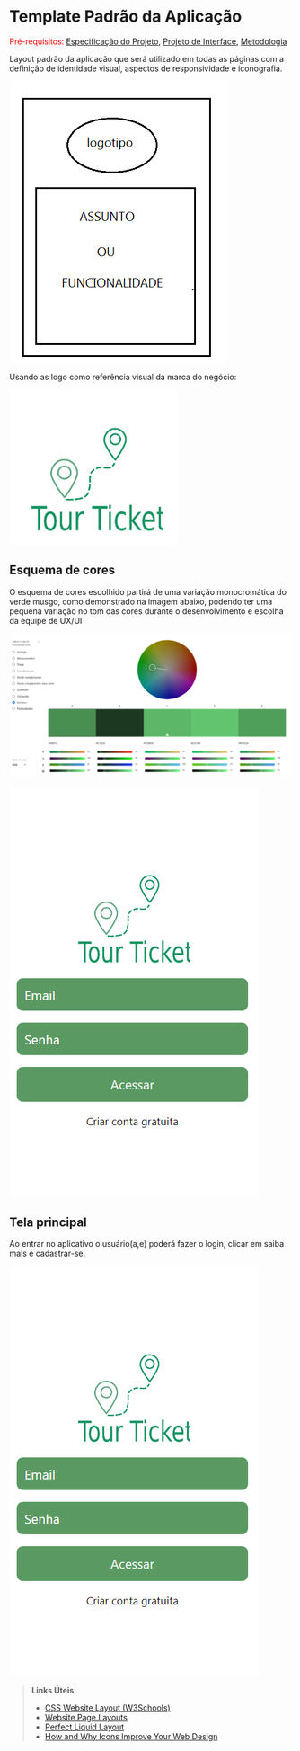 # Template Padrão da Aplicação

<span style="color:red">Pré-requisitos: <a href="2-Especificação do Projeto.md"> Especificação do Projeto</a></span>, <a href="3-Projeto de Interface.md"> Projeto de Interface</a>, <a href="4-Metodologia.md"> Metodologia</a>

Layout padrão da aplicação que será utilizado em todas as páginas com a definição de identidade visual, aspectos de responsividade e iconografia.

![Template Padrão do Site](img/estrutura.PNG)

Usando as logo como referência visual da marca do negócio: 

![Logo](img/logo.jpg)


## Esquema de cores

O esquema de cores escolhido partirá de uma variação monocromática do verde musgo, como demonstrado na imagem abaixo, podendo ter uma pequena variação no tom das cores durante o desenvolvimento e escolha da equipe de UX/UI

![Cores](img/esquema_de_cores.PNG)


![Tela Inicial](img/tela_inicial.PNG)



## Tela principal

Ao entrar no aplicativo o usuário(a,e) poderá fazer o login, clicar em saiba mais e cadastrar-se.

![Tela Inicial](img/tela_inicial.PNG)




> **Links Úteis**:
>
> - [CSS Website Layout (W3Schools)](https://www.w3schools.com/css/css_website_layout.asp)
> - [Website Page Layouts](http://www.cellbiol.com/bioinformatics_web_development/chapter-3-your-first-web-page-learning-html-and-css/website-page-layouts/)
> - [Perfect Liquid Layout](https://matthewjamestaylor.com/perfect-liquid-layouts)
> - [How and Why Icons Improve Your Web Design](https://usabilla.com/blog/how-and-why-icons-improve-you-web-design/)
